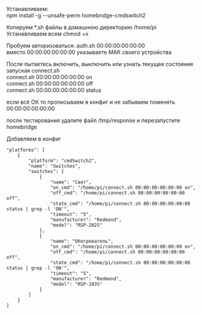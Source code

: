 Устанавливаем:  
npm install -g --unsafe-perm homebridge-cmdswitch2  

Копируем *.sh файлы в домашнюю директорию /home/pi  
Устанавливаем всем chmod +x  

Пробуем авторизоваться: auth.sh 00:00:00:00:00:00  
вместо 00:00:00:00:00:00 указываете МАК своего устройства  

После пытаетесь включить, выключить или узнать текущее состояние запуская connect.sh  
connect.sh 00:00:00:00:00:00 on  
connect.sh 00:00:00:00:00:00 off  
connect.sh 00:00:00:00:00:00 status  

если всё ОК то прописываем в конфиг и не забываем поменять 00:00:00:00:00:00  

после тестирования удалите файл /tmp/response и перезапустите homebridge  

Добавляем в конфиг
```
"platforms": [
    {
        "platform": "cmdSwitch2",
        "name": "Switches",
        "switches": [
            {
                "name": "Свет",
                "on_cmd": "/home/pi/connect.sh 00:00:00:00:00:00 on",
                "off_cmd": "/home/pi/connect.sh 00:00:00:00:00:00 off",
                "state_cmd": "/home/pi/connect.sh 00:00:00:00:00:00 status | grep -l 'ON'",
                "timeout": "5",
                "manufacturer": "Redmond",
                "model": "RSP-202S"
            },
            {
                "name": "Обогреватель",
                "on_cmd": "/home/pi/connect.sh 00:00:00:00:00:00 on",
                "off_cmd": "/home/pi/connect.sh 00:00:00:00:00:00 off",
                "state_cmd": "/home/pi/connect.sh 00:00:00:00:00:00 status | grep -l 'ON'",
                "timeout": "5",
                "manufacturer": "Redmond",
                "model": "RSP-103S"
            }
        ]
    }
]
```